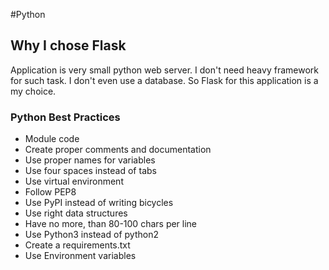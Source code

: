 #Python

## Why I chose Flask
Application is very small python web server. I don't need heavy framework for such task. I don't even use a database. So Flask for this application is a my choice.


### Python Best Practices
- Module code
- Create proper comments and documentation
- Use proper names for variables
- Use four spaces instead of tabs
- Use virtual environment
- Follow PEP8
- Use PyPI instead of writing bicycles
- Use right data structures
- Have no more, than 80-100 chars per line
- Use Python3 instead of python2
- Create a requirements.txt
- Use Environment variables
